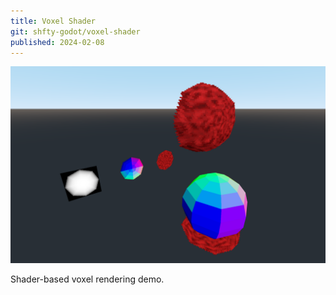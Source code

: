 ```yaml
---
title: Voxel Shader
git: shfty-godot/voxel-shader
published: 2024-02-08
---
```


![Voxel Rendering](screenshot.png)

Shader-based voxel rendering demo.
